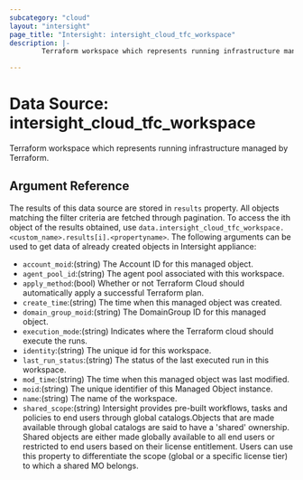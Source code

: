 ```yaml
---
subcategory: "cloud"
layout: "intersight"
page_title: "Intersight: intersight_cloud_tfc_workspace"
description: |-
        Terraform workspace which represents running infrastructure managed by Terraform.

---
```


# Data Source: intersight_cloud_tfc_workspace
Terraform workspace which represents running infrastructure managed by Terraform.
## Argument Reference
The results of this data source are stored in `results` property.
All objects matching the filter criteria are fetched through pagination.
To access the ith object of the results obtained, use `data.intersight_cloud_tfc_workspace.<custom_name>.results[i].<propertyname>`.
The following arguments can be used to get data of already created objects in Intersight appliance:
* `account_moid`:(string) The Account ID for this managed object. 
* `agent_pool_id`:(string) The agent pool associated with this workspace. 
* `apply_method`:(bool) Whether or not Terraform Cloud should automatically apply a successful Terraform plan. 
* `create_time`:(string) The time when this managed object was created. 
* `domain_group_moid`:(string) The DomainGroup ID for this managed object. 
* `execution_mode`:(string) Indicates where the Terraform cloud should execute the runs. 
* `identity`:(string) The unique id for this workspace. 
* `last_run_status`:(string) The status of the last executed run in this workspace. 
* `mod_time`:(string) The time when this managed object was last modified. 
* `moid`:(string) The unique identifier of this Managed Object instance. 
* `name`:(string) The name of the workspace. 
* `shared_scope`:(string) Intersight provides pre-built workflows, tasks and policies to end users through global catalogs.Objects that are made available through global catalogs are said to have a 'shared' ownership. Shared objects are either made globally available to all end users or restricted to end users based on their license entitlement. Users can use this property to differentiate the scope (global or a specific license tier) to which a shared MO belongs. 
 
